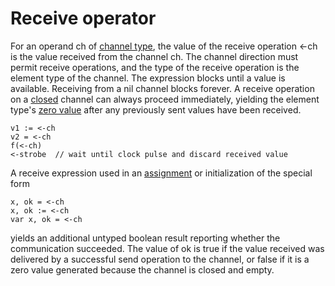# Receive operator

For an operand ch of [channel type](/Types/channel_types.html), the value of the receive operation <-ch is the value received from the channel ch. The channel direction must permit receive operations, and the type of the receive operation is the element type of the channel. The expression blocks until a value is available. Receiving from a nil channel blocks forever. A receive operation on a [closed](/Built-in%20functions/close.html) channel can always proceed immediately, yielding the element type's [zero value](/Program%20initialization%20and%20execution/the_zero_value.html) after any previously sent values have been received.

```
v1 := <-ch
v2 = <-ch
f(<-ch)
<-strobe  // wait until clock pulse and discard received value
```

A receive expression used in an [assignment](/Statements/assignments.html) or initialization of the special form

```
x, ok = <-ch
x, ok := <-ch
var x, ok = <-ch
```

yields an additional untyped boolean result reporting whether the communication succeeded. The value of ok is true if the value received was delivered by a successful send operation to the channel, or false if it is a zero value generated because the channel is closed and empty.